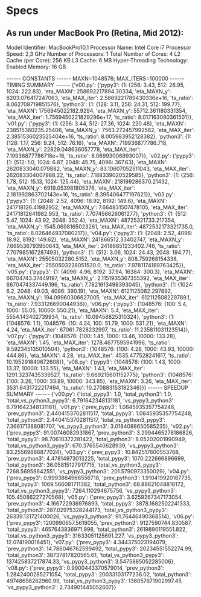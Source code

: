 # Specs
## As run under MacBook Pro (Retina, Mid 2012):

Model Identifier:   MacBookPro10,1
  Processor Name:   Intel Core i7
  Processor Speed:  2,3 GHz
  Number of Processors: 1
  Total Number of Cores:    4
  L2 Cache (per Core):  256 KB
  L3 Cache: 6 MB
  Hyper-Threading Technology:   Enabled
  Memory:   16 GB

 ------ CONSTANTS ------
MAXN=1048576; MAX_ITERS=100000
 ------ TIMING SUMMARY ------
{'v00.py': {'pypy3': {1: {256: 3.43, 512: 26.95, 1024: 222.83},
                      'eta_MAXN': 258692217894.30334,
                      'eta_MAXN_y': 8203.076417247063,
                      'eta_MAX_iter': 2.5869221789430336e+16,
                      'ts_ratio': 8.062708719851576},
            'python3': {1: {128: 3.11, 256: 24.31, 512: 199.77},
                        'eta_MAXN': 1756945022182.9294,
                        'eta_MAXN_y': 55712.361180331354,
                        'eta_MAX_iter': 1.7569450221829296e+17,
                        'ts_ratio': 8.017163090361501}},
 'v01.py': {'pypy3': {1: {256: 3.44, 512: 27.36, 1024: 220.48},
                      'eta_MAXN': 238515360235.25406,
                      'eta_MAXN_y': 7563.272457992582,
                      'eta_MAX_iter': 2.3851536023525404e+16,
                      'ts_ratio': 8.005983952128382},
            'python3': {1: {128: 1.17, 256: 9.24, 512: 76.16},
                        'eta_MAXN': 719936877786.718,
                        'eta_MAXN_y': 22829.048636057778,
                        'eta_MAX_iter': 7.19936877786718e+16,
                        'ts_ratio': 8.06993006993007}},
 'v02.py': {'pypy3': {1: {512: 1.0, 1024: 6.87, 2048: 45.75, 4096: 367.63},
                      'eta_MAXN': 2620833040.079882,
                      'eta_MAXN_y': 83.10607052511043,
                      'eta_MAX_iter': 262083304007988.22,
                      'ts_ratio': 7.188339020529585},
            'python3': {1: {256: 1.78, 512: 15.13, 1024: 125.44},
                        'eta_MAXN': 218199286370.21432,
                        'eta_MAXN_y': 6919.053981805376,
                        'eta_MAX_iter': 2.181992863702143e+16,
                        'ts_ratio': 8.395406477197621}},
 'v03.py': {'pypy3': {1: {2048: 2.52, 4096: 18.92, 8192: 149.6},
                      'eta_MAXN': 241718126.41982952,
                      'eta_MAXN_y': 7.664831507478105,
                      'eta_MAX_iter': 24171812641982.953,
                      'ts_ratio': 7.707456626061277},
            'python3': {1: {512: 5.47, 1024: 43.92, 2048: 352.4},
                        'eta_MAXN': 48725321733.217354,
                        'eta_MAXN_y': 1545.0698165023261,
                        'eta_MAX_iter': 4872532173321735.0,
                        'ts_ratio': 8.026464937080217}},
 'v04.py': {'pypy3': {1: {2048: 2.52, 4096: 18.92, 8192: 149.62},
                      'eta_MAXN': 241866512.33402747,
                      'eta_MAXN_y': 7.669536793950643,
                      'eta_MAX_iter': 24186651233402.746,
                      'ts_ratio': 7.707985167287493},
            'python3': {1: {512: 3.06, 1024: 24.43, 2048: 194.77},
                        'eta_MAXN': 25505032280.5152,
                        'eta_MAXN_y': 808.759268154338,
                        'eta_MAX_iter': 2550503228051520.0,
                        'ts_ratio': 7.9781174169763425}},
 'v05.py': {'pypy3': {1: {4096: 4.96, 8192: 37.94, 16384: 300.3},
                      'eta_MAXN': 66704743.37449197,
                      'eta_MAXN_y': 2.1151935367355392,
                      'eta_MAX_iter': 6670474337449.196,
                      'ts_ratio': 7.7821613498393045},
            'python3': {1: {1024: 6.2, 2048: 49.03, 4096: 390.19},
                        'eta_MAXN': 6121125082.297892,
                        'eta_MAXN_y': 194.09960306627005,
                        'eta_MAX_iter': 612112508229789.1,
                        'ts_ratio': 7.933126690044936}},
 'v06.py': {'pypy3': {1048576: {100: 5.4, 1000: 55.05, 10000: 550.21},
                      'eta_MAXN': 5.4,
                      'eta_MAX_iter': 5554.143402739934,
                      'ts_ratio': 10.09458825310324},
            'python3': {1: {1048576: 1.1},
                        1048576: {10: 4.24, 100: 51.79, 1000: 531.21},
                        'eta_MAXN': 4.24,
                        'eta_MAX_iter': 67061.7828232997,
                        'ts_ratio': 11.235811031123514}},
 'v07.py': {'pypy3': {1048576: {100: 1.45, 1000: 13.46, 10000: 133.28},
                      'eta_MAXN': 1.45,
                      'eta_MAX_iter': 1278.4677595941996,
                      'ts_ratio': 9.592345135010504},
            'python3': {1048576: {100: 4.28, 1000: 43.93, 10000: 444.86},
                        'eta_MAXN': 4.28,
                        'eta_MAX_iter': 4535.477528241617,
                        'ts_ratio': 10.195291840672608}},
 'v08.py': {'pypy3': {1048576: {100: 1.43, 1000: 13.37, 10000: 133.55},
                      'eta_MAXN': 1.43,
                      'eta_MAX_iter': 1291.3237435339527,
                      'ts_ratio': 9.669215601152775},
            'python3': {1048576: {100: 3.26, 1000: 33.89, 10000: 343.85},
                        'eta_MAXN': 3.26,
                        'eta_MAX_iter': 3531.6431722217494,
                        'ts_ratio': 10.270883153182346}}}
 ------ SPEEDUP SUMMARY ------
{'v00.py': {'total_pypy3': 1.0,
            'total_python3': 1.0,
            'total_vs_python3_pypy3': 6.791642348131181,
            'vs_pypy3_python3': 6.791642348131181},
 'v01.py': {'prev_pypy3': 1.0845935357754248,
            'prev_python3': 2.4404153702811517,
            'total_pypy3': 1.0845935357754248,
            'total_python3': 2.4404153702811517,
            'total_vs_python3_pypy3': 7.366171388081707,
            'vs_pypy3_python3': 3.0184088650585235},
 'v02.py': {'prev_pypy3': 91.00746082931867,
            'prev_python3': 3.2994465278186826,
            'total_pypy3': 98.70610372281422,
            'total_python3': 8.05202001990949,
            'total_vs_python3_pypy3': 670.3765540628939,
            'vs_pypy3_python3': 83.25569886877024},
 'v03.py': {'prev_pypy3': 10.842517600553768,
            'prev_python3': 4.47814973013225,
            'total_pypy3': 1070.222666896699,
            'total_python3': 36.05815127917715,
            'total_vs_python3_pypy3': 7268.56958642551,
            'vs_pypy3_python3': 201.5790973350029},
 'v04.py': {'prev_pypy3': 0.9993864966556718,
            'prev_python3': 1.910419920167735,
            'total_pypy3': 1069.566081711382,
            'total_python3': 68.88621048816172,
            'total_vs_python3_pypy3': 7264.110294675756,
            'vs_pypy3_python3': 105.45086227270568},
 'v05.py': {'prev_pypy3': 3.6259267347173054,
            'prev_python3': 4.166722936976893,
            'total_pypy3': 3878.1682502241333,
            'total_python3': 287.02975328244173,
            'total_vs_python3_pypy3': 26339.131721400026,
            'vs_pypy3_python3': 91.76446490368514},
 'v06.py': {'prev_pypy3': 1200990657.5618055,
            'prev_python3': 9127590744.830587,
            'total_pypy3': 4657643836971.998,
            'total_python3': 2619890119551.822,
            'total_vs_python3_pypy3': 31633051125691.227,
            'vs_pypy3_python3': 12.074190016451},
 'v07.py': {'prev_pypy3': 4.344375023194079,
            'prev_python3': 14.786046762599492,
            'total_pypy3': 20234551552274.99,
            'total_python3': 38737817820565.61,
            'total_vs_python3_pypy3': 137425837217874.33,
            'vs_pypy3_python3': 3.5475885052285006},
 'v08.py': {'prev_pypy3': 0.9900443370579014,
            'prev_python3': 1.2842400285271054,
            'total_pypy3': 20033103177236.02,
            'total_python3': 49748656262960.99,
            'total_vs_python3_pypy3': 136057671902997.45,
            'vs_pypy3_python3': 2.734901445052607}}
